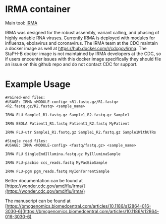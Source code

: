# IRMA container
Main tool: [IRMA](https://wonder.cdc.gov/amd/flu/irma/)

IRMA was designed for the robust assembly, variant calling, and phasing of highly variable RNA viruses. Currently IRMA is deployed with modules for influenza, ebolavirus and coronavirus. The IRMA team at the CDC maintain a docker image as well at https://hub.docker.com/r/cdcgov/irma. The StaPH-B docker image is not maintained by IRMA developers at the CDC, so if users encounter issues with this docker image specifically they should file an issue on this github repo and do not contact CDC for support.

# Example Usage
```{bash}
#Paired-end files:
#USAGE:	IRMA <MODULE-config> <R1.fastq.gz/R1.fastq> <R2.fastq.gz/R2.fastq> <sample_name>

IRMA FLU Sample1_R1.fastq.gz Sample1_R2.fastq.gz Sample1

IRMA EBOLA Patient1_R1.fastq Patient1_R2.fastq MyPatient

IRMA FLU-utr Sample1_R1.fastq.gz Sample1_R2.fastq.gz Sample1WithUTRs

#Single read files:
#USAGE:	IRMA <MODULE-config> <fastq/fastq.gz> <sample_name>

IRMA FLU SingleEndIllumina.fastq.gz MyIlluminaSample

IRMA FLU-pacbio ccs_reads.fastq MyPacBioSample

IRMA FLU-pgm pgm_reads.fastq MyIonTorrentSample

```
Better documentation can be found at [https://wonder.cdc.gov/amd/flu/irma/](https://wonder.cdc.gov/amd/flu/irma/)

The manuscript can be found at [https://bmcgenomics.biomedcentral.com/articles/10.1186/s12864-016-3030-6](https://bmcgenomics.biomedcentral.com/articles/10.1186/s12864-016-3030-6)
